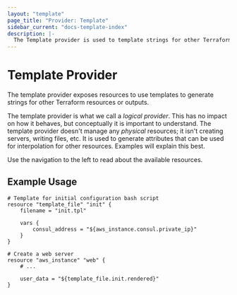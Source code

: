 ```yaml
---
layout: "template"
page_title: "Provider: Template"
sidebar_current: "docs-template-index"
description: |-
  The Template provider is used to template strings for other Terraform resources.
---
```


# Template Provider

The template provider exposes resources to use templates to generate
strings for other Terraform resources or outputs.

The template provider is what we call a _logical provider_. This has no
impact on how it behaves, but conceptually it is important to understand.
The template provider doesn't manage any _physical_ resources; it isn't
creating servers, writing files, etc. It is used to generate attributes that
can be used for interpolation for other resources. Examples will explain
this best.

Use the navigation to the left to read about the available resources.

## Example Usage

```
# Template for initial configuration bash script
resource "template_file" "init" {
	filename = "init.tpl"

	vars {
		consul_address = "${aws_instance.consul.private_ip}"
	}
}

# Create a web server
resource "aws_instance" "web" {
    # ...

	user_data = "${template_file.init.rendered}"
}
```
